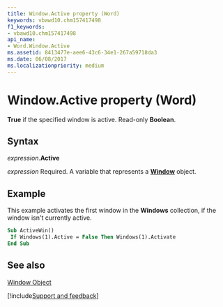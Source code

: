 ```yaml
---
title: Window.Active property (Word)
keywords: vbawd10.chm157417498
f1_keywords:
- vbawd10.chm157417498
api_name:
- Word.Window.Active
ms.assetid: 8413477e-aee6-43c6-34e1-267a59718da3
ms.date: 06/08/2017
ms.localizationpriority: medium
---
```



# Window.Active property (Word)

 **True** if the specified window is active. Read-only **Boolean**.


## Syntax

_expression_.**Active**

_expression_ Required. A variable that represents a **[Window](Word.Window.md)** object.


## Example

This example activates the first window in the **Windows** collection, if the window isn't currently active.


```vb
Sub ActiveWin() 
 If Windows(1).Active = False Then Windows(1).Activate 
End Sub
```


## See also


[Window Object](Word.Window.md)

[!include[Support and feedback](~/includes/feedback-boilerplate.md)]